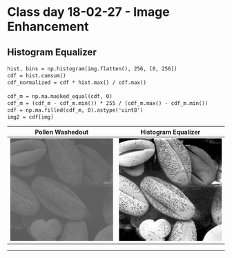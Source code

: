 # Class day 18-02-27 - Image Enhancement

## Histogram Equalizer

```
hist, bins = np.histogram(img.flatten(), 256, [0, 256])
cdf = hist.cumsum()
cdf_normalized = cdf * hist.max() / cdf.max()

cdf_m = np.ma.masked_equal(cdf, 0)
cdf_m = (cdf_m - cdf_m.min()) * 255 / (cdf_m.max() - cdf_m.min())
cdf = np.ma.filled(cdf_m, 0).astype('uint8')
img2 = cdf[img]
```

Pollen Washedout | Histogram Equalizer
:----------------:|:------------------:
![Pollen Washedout](pollen_washedout.png) | ![Histogram Equalizer](pollen_washedout_hist-eq.png)

---

##  